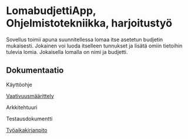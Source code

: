 # **LomabudjettiApp, Ohjelmistotekniikka, harjoitustyö**
Sovellus toimii apuna suunnitellessa lomaa itse asetetun budjetin mukaisesti. Jokainen voi luoda itselleen 
tunnukset ja lisätä omiin tietoihin tulevia lomia. Jokaisella lomalla on nimi ja budjetti. 

## Dokumentaatio
Käyttöohje

[Vaativuusmäärittely](https://github.com/retute/ot-harjoitustyo/blob/master/Lomabudjetti/dokumentaatio/maarittelydokumentti.md)

Arkkitehtuuri

Testausdokumentti

[Työaikakirjanpito](https://github.com/retute/ot-harjoitustyo/blob/master/tyoaikakirjanpito.md)

